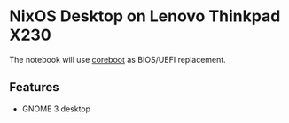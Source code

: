 NixOS Desktop on Lenovo Thinkpad X230
=====================================

The notebook will use [coreboot](https://www.coreboot.org/) as BIOS/UEFI replacement.

## Features

- GNOME 3 desktop
